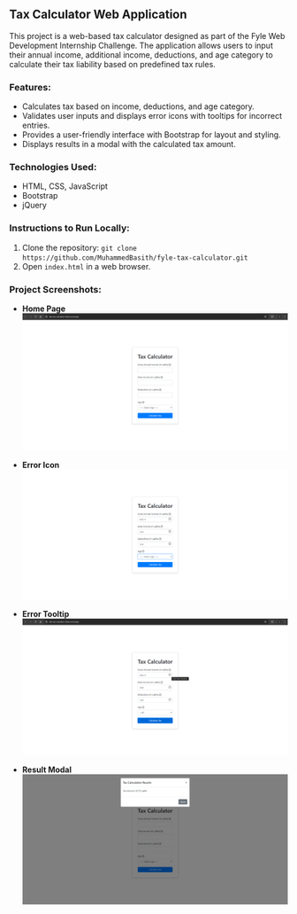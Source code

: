 ## Tax Calculator Web Application

This project is a web-based tax calculator designed as part of the Fyle Web Development Internship Challenge. The application allows users to input their annual income, additional income, deductions, and age category to calculate their tax liability based on predefined tax rules.

### Features:

- Calculates tax based on income, deductions, and age category.
- Validates user inputs and displays error icons with tooltips for incorrect entries.
- Provides a user-friendly interface with Bootstrap for layout and styling.
- Displays results in a modal with the calculated tax amount.

### Technologies Used:

- HTML, CSS, JavaScript
- Bootstrap
- jQuery

### Instructions to Run Locally:

1. Clone the repository: `git clone https://github.com/MuhammedBasith/fyle-tax-calculator.git`
2. Open `index.html` in a web browser.

### Project Screenshots:

- **Home Page**
  ![Home Page](images/Screenshots/home.png)

- **Error Icon**
  ![Error Icon](images/Screenshots/error.png)

- **Error Tooltip**
  ![Error Tooltip](images/Screenshots/error-tooltip.png)

- **Result Modal**
  ![Result Modal](images/Screenshots/result.png)